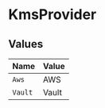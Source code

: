 # KmsProvider


## Values

| Name    | Value   |
| ------- | ------- |
| `Aws`   | AWS     |
| `Vault` | Vault   |
